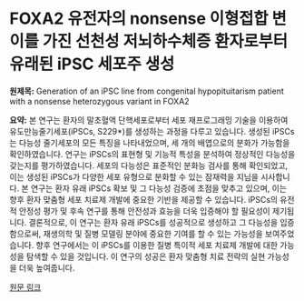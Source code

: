 # FOXA2 유전자의 nonsense 이형접합 변이를 가진 선천성 저뇌하수체증 환자로부터 유래된 iPSC 세포주 생성

**원제목:** Generation of an iPSC line from congenital hypopituitarism patient with a nonsense heterozygous variant in FOXA2

**요약:** 본 연구는 환자의 말초혈액 단핵세포로부터 세포 재프로그래밍 기술을 이용하여 유도만능줄기세포(iPSCs, S229*)를 생성하는 과정을 다루고 있습니다.  생성된 iPSCs는 다능성 줄기세포의 모든 특징을 나타내었으며,  세 개의 배엽으로의 분화가 가능함을 확인하였습니다.  연구는 iPSCs의 표현형 및 기능적 특성을 분석하여 정상적인 다능성을 갖는지를 평가하였습니다.  세포의 다능성은  표준적인 분화능 검사를 통해 확인되었고,  이는 생성된 iPSCs가 다양한 세포 유형으로 분화할 수 있는 잠재력을 지님을 시사합니다.  본 연구는 환자 유래 iPSCs 확보 및 그 다능성 검증에 초점을 맞추고 있으며,  이는 향후 환자 맞춤형 세포 치료제 개발에 중요한 기반을 제공할 수 있습니다.  iPSCs의 유전적 안정성 평가 및 후속 연구를 통해 안전성과 효능을 더욱 입증해야 할 필요성이 제기됩니다.  결론적으로, 이 연구는 환자 유래 iPSCs를 성공적으로 생성하고 그 다능성을 입증함으로써,  재생의학 및 질병 모델링 분야에 중요한 기여를 할 수 있는 가능성을 보여주었습니다.  향후 연구에서는  이 iPSCs를 이용한 질병 특이적 세포 치료제 개발에 대한 가능성을 탐색할 수 있을 것입니다.  이 연구의 성공은 환자 맞춤형 치료 전략의 실현 가능성을 더욱 높여줍니다.

[원문 링크](https://www.sciencedirect.com/science/article/pii/S1873506125001278)
